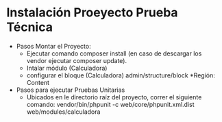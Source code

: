 # Instalación Proeyecto Prueba Técnica

* Pasos Montar el Proyecto:
    * Ejecutar comando composer install (en caso de descargar los vendor ejecutar composer update).
    * Intalar módulo (Calculadora)
    * configurar el bloque (Calculadora) admin/structure/block
        *Región: Content
* Pasos para ejecutar Pruebas Unitarias
    * Ubicados en le directorio raíz del proyecto, correr el siguiente comando: vendor/bin/phpunit -c web/core/phpunit.xml.dist web/modules/calculadora
